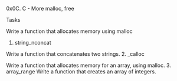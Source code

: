 0x0C. C - More malloc, free

Tasks

Write a function that allocates memory using malloc
1. string_nconcat

Write a function that concatenates two strings.
2. _calloc

Write a function that allocates memory for an array, using malloc.
3. array_range
Write a function that creates an array of integers.

